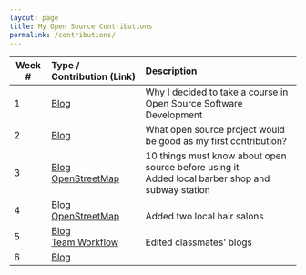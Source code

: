 ```yaml
---
layout: page
title: My Open Source Contributions
permalink: /contributions/
---
```


<!--
Type of the contribution should be "Wikipedia edit", "OpenStreet Map feature", "Project Documentation", "Project Code", "Blog Edit", etc.

The description should include a brief summary of what you did.

Replace the first row below with your contribution.

-->





| Week # | Type / Contribution (Link) | Description |
|---|:---|:---|
| 1 | [Blog](https://hunter-college-ossd-fall-2019.github.io/nancydocode-weekly/week01/) | Why I decided to take a course in Open Source Software Development |
| 2 | [Blog](https://hunter-college-ossd-fall-2019.github.io/nancydocode-weekly/week02/) | What open source project would be good as my first contribution? |
| 3 | [Blog](https://hunter-college-ossd-fall-2019.github.io/nancydocode-weekly/week03/)<br>[OpenStreetMap](https://www.openstreetmap.org/changeset/74404500) | 10 things must know about open source before using it<br>Added local barber shop and subway station |
| 4 | [Blog]()<br>[OpenStreetMap](https://www.openstreetmap.org/changeset/74786743#map=19/40.77031/-73.95781) | <br>Added two local hair salons |
| 5 | [Blog]()<br>[Team Workflow]() | <br>Edited classmates' blogs |
| 6 | [Blog]() | |
